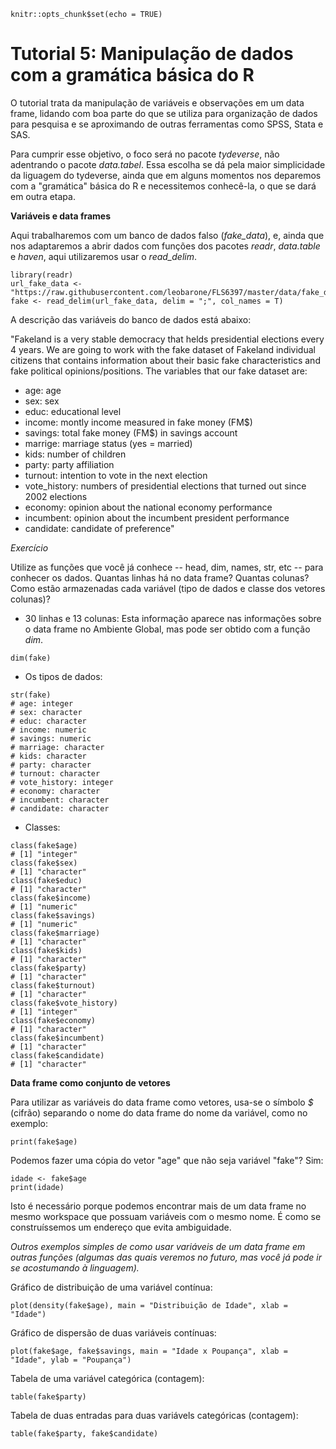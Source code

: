 ```{r setup, include=FALSE}
knitr::opts_chunk$set(echo = TRUE)
```

# Tutorial 5: Manipulação de dados com a gramática básica do R

O tutorial trata da manipulação de variáveis e observações em um data frame, lidando com boa parte do que se utiliza para organização de dados para pesquisa e se aproximando de outras ferramentas como SPSS, Stata e SAS.

Para cumprir esse objetivo, o foco será no pacote *tydeverse*, não adentrando o pacote *data.tabel*. Essa escolha se dá pela maior simplicidade da liguagem do tydeverse, ainda que em alguns momentos nos deparemos com a "gramática" básica do R e necessitemos conhecê-la, o que se dará em outra etapa.


**Variáveis e data frames**

Aqui trabalharemos com um banco de dados falso (*fake_data*), e, ainda que nos adaptaremos a abrir dados com funções dos pacotes *readr*, *data.table* e *haven*, aqui utilizaremos usar o *read_delim*.
```
library(readr)
url_fake_data <- "https://raw.githubusercontent.com/leobarone/FLS6397/master/data/fake_data.csv"
fake <- read_delim(url_fake_data, delim = ";", col_names = T)
```

A descrição das variáveis do banco de dados está abaixo:

"Fakeland is a very stable democracy that helds presidential elections every 4 years. We are going to work with the fake dataset of Fakeland individual citizens that contains information about their basic fake characteristics and fake political opinions/positions. The variables that our fake dataset are:

- age: age
- sex: sex
- educ: educational level
- income: montly income measured in fake money (FM$)
- savings: total fake money (FM$) in savings account
- marrige: marriage status (yes = married)
- kids: number of children
- party: party affiliation
- turnout: intention to vote in the next election
- vote_history: numbers of presidential elections that turned out since 2002 elections
- economy: opinion about the national economy performance
- incumbent: opinion about the incumbent president performance
- candidate: candidate of preference"


*Exercício*

Utilize as funções que você já conhece -- head, dim, names, str, etc -- para conhecer os dados. Quantas linhas há no data frame? Quantas colunas? Como estão armazenadas cada variável (tipo de dados e classe dos vetores colunas)?

- 30 linhas e 13 colunas: Esta informação aparece nas informações sobre o data frame no Ambiente Global, mas pode ser obtido com a função *dim*.
```
dim(fake)
```
- Os tipos de dados:
```
str(fake)
# age: integer
# sex: character
# educ: character
# income: numeric
# savings: numeric
# marriage: character
# kids: character
# party: character
# turnout: character
# vote_history: integer
# economy: character
# incumbent: character
# candidate: character
```
- Classes:
```
class(fake$age)
# [1] "integer"
class(fake$sex)
# [1] "character"
class(fake$educ)
# [1] "character"
class(fake$income)
# [1] "numeric"
class(fake$savings)
# [1] "numeric"
class(fake$marriage)
# [1] "character"
class(fake$kids)
# [1] "character"
class(fake$party)
# [1] "character"
class(fake$turnout)
# [1] "character"
class(fake$vote_history)
# [1] "integer"
class(fake$economy)
# [1] "character"
class(fake$incumbent)
# [1] "character"
class(fake$candidate)
# [1] "character"
```

**Data frame como conjunto de vetores**

Para utilizar as variáveis do data frame como vetores, usa-se o símbolo *$* (cifrão) separando o nome do data frame do nome da variável, como no exemplo:

```
print(fake$age)
```
Podemos fazer uma cópia do vetor "age" que não seja variável "fake"? Sim:
```
idade <- fake$age
print(idade)
```
Isto é necessário porque podemos encontrar mais de um data frame no mesmo workspace que possuam variáveis com o mesmo nome. É como se construíssemos um endereço que evita ambiguidade.

*Outros exemplos simples de como usar variáveis de um data frame em outras funções (algumas das quais veremos no futuro, mas você já pode ir se acostumando à linguagem).*

Gráfico de distribuição de uma variável contínua:
```
plot(density(fake$age), main = "Distribuição de Idade", xlab = "Idade")
```
Gráfico de dispersão de duas variáveis contínuas:
```
plot(fake$age, fake$savings, main = "Idade x Poupança", xlab = "Idade", ylab = "Poupança")
```
Tabela de uma variável categórica (contagem):
```
table(fake$party)
```
Tabela de duas entradas para duas variávels categóricas (contagem):
```
table(fake$party, fake$candidate)
```

